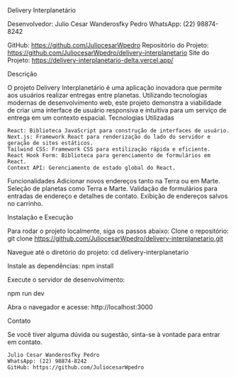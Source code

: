 Delivery Interplanetário

Desenvolvedor: Julio Cesar Wanderosfky Pedro
WhatsApp: (22) 98874-8242

GitHub: https://github.com/JuliocesarWpedro
Repositório do Projeto: https://github.com/JuliocesarWpedro/delivery-interplanetario
Site do Projeto: https://delivery-interplanetario-delta.vercel.app/

Descrição

O projeto Delivery Interplanetário é uma aplicação inovadora que permite aos usuários realizar entregas entre planetas. Utilizando tecnologias modernas de desenvolvimento web, este projeto demonstra a viabilidade de criar uma interface de usuário responsiva e intuitiva para um serviço de entrega em um contexto espacial.
Tecnologias Utilizadas

    React: Biblioteca JavaScript para construção de interfaces de usuário.
    Next.js: Framework React para renderização do lado do servidor e geração de sites estáticos.
    Tailwind CSS: Framework CSS para estilização rápida e eficiente.
    React Hook Form: Biblioteca para gerenciamento de formulários em React.
    Context API: Gerenciamento de estado global do React.

Funcionalidades
Adicionar novos endereços tanto na Terra ou em Marte.
Seleção de planetas como Terra e Marte.
Validação de formulários para entradas de endereço e detalhes de contato.
Exibição de endereços salvos no carrinho.

Instalação e Execução

Para rodar o projeto localmente, siga os passos abaixo:
Clone o repositório:
git clone https://github.com/JuliocesarWpedro/delivery-interplanetario.git

Navegue até o diretório do projeto:
cd delivery-interplanetario

Instale as dependências:
npm install

Execute o servidor de desenvolvimento:

npm run dev

Abra o navegador e acesse:
http://localhost:3000

Contato

Se você tiver alguma dúvida ou sugestão, sinta-se à vontade para entrar em contato.

    Julio Cesar Wanderosfky Pedro
    WhatsApp: (22) 98874-8242
    GitHub: https://github.com/JuliocesarWpedro
